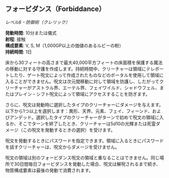 ## フォービダンス（Forbiddance）
*レベル6・防御術（クレリック）*

**発動時間**: 10分または儀式  
**射程**: 接触  
**構成要素**: V, S, M（1,000GP以上の価値のあるルビーの粉）  
**持続時間**: 1日

床から30フィートの高さまで最大40,000平方フィートの床面積を保護する魔法の移動に対する守護を作成します。持続時間中、クリーチャーは領域にテレポートしたり、ゲート呪文によって作成されたものなどのポータルを使用して領域に入ることができません。呪文は次元間移動に対して領域を防護し、したがってクリーチャーがアストラル界、エーテル界、フェイワイルド、シャドウフェル、またはプレイン・シフト呪文によって領域にアクセスすることを防ぎます。

さらに、呪文は発動時に選択したタイプのクリーチャーにダメージを与えます。以下から1つ以上を選択します：異形、天界、元素、フェイ、フィーンド、およびアンデッド。選択したタイプのクリーチャーがターンで初めて呪文の領域に入るか、そこでターンを終了したとき、クリーチャーは5d10の光輝または死霊ダメージ（この呪文を発動するときの選択）を受けます。

呪文を発動するときにパスワードを指定できます。領域に入るときにパスワードを話すクリーチャーは、呪文からダメージを受けません。

呪文の領域は別のフォービダンス呪文の領域と重なることはできません。同じ場所で30日間毎日フォービダンスを発動した場合、呪文は解呪されるまで続き、物質構成要素は最後の発動で消費されます。